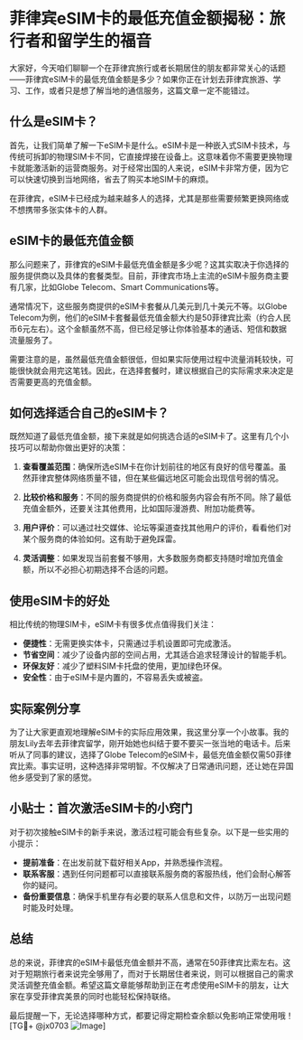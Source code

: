 # 菲律宾eSIM卡的最低充值金额揭秘：旅行者和留学生的福音

大家好，今天咱们聊聊一个在菲律宾旅行或者长期居住的朋友都非常关心的话题——菲律宾eSIM卡的最低充值金额是多少？如果你正在计划去菲律宾旅游、学习、工作，或者只是想了解当地的通信服务，这篇文章一定不能错过。

## 什么是eSIM卡？

首先，让我们简单了解一下eSIM卡是什么。eSIM卡是一种嵌入式SIM卡技术，与传统可拆卸的物理SIM卡不同，它直接焊接在设备上。这意味着你不需要更换物理卡就能激活新的运营商服务。对于经常出国的人来说，eSIM卡非常方便，因为它可以快速切换到当地网络，省去了购买本地SIM卡的麻烦。

在菲律宾，eSIM卡已经成为越来越多人的选择，尤其是那些需要频繁更换网络或不想携带多张实体卡的人群。

## eSIM卡的最低充值金额

那么问题来了，菲律宾的eSIM卡最低充值金额是多少呢？这其实取决于你选择的服务提供商以及具体的套餐类型。目前，菲律宾市场上主流的eSIM卡服务商主要有几家，比如Globe Telecom、Smart Communications等。

通常情况下，这些服务商提供的eSIM卡套餐从几美元到几十美元不等。以Globe Telecom为例，他们的eSIM卡套餐最低充值金额大约是50菲律宾比索（约合人民币6元左右）。这个金额虽然不高，但已经足够让你体验基本的通话、短信和数据流量服务了。

需要注意的是，虽然最低充值金额很低，但如果实际使用过程中流量消耗较快，可能很快就会用完这笔钱。因此，在选择套餐时，建议根据自己的实际需求来决定是否需要更高的充值金额。

## 如何选择适合自己的eSIM卡？

既然知道了最低充值金额，接下来就是如何挑选合适的eSIM卡了。这里有几个小技巧可以帮助你做出更好的决策：

1. **查看覆盖范围**：确保所选eSIM卡在你计划前往的地区有良好的信号覆盖。虽然菲律宾整体网络质量不错，但在某些偏远地区可能会出现信号弱的情况。
   
2. **比较价格和服务**：不同的服务商提供的价格和服务内容会有所不同。除了最低充值金额外，还要关注其他费用，比如国际漫游费、附加功能费等。

3. **用户评价**：可以通过社交媒体、论坛等渠道查找其他用户的评价，看看他们对某个服务商的体验如何。这有助于避免踩雷。

4. **灵活调整**：如果发现当前套餐不够用，大多数服务商都支持随时增加充值金额，所以不必担心初期选择不合适的问题。

## 使用eSIM卡的好处

相比传统的物理SIM卡，eSIM卡有很多优点值得我们关注：

- **便捷性**：无需更换实体卡，只需通过手机设置即可完成激活。
- **节省空间**：减少了设备内部的空间占用，尤其适合追求轻薄设计的智能手机。
- **环保友好**：减少了塑料SIM卡托盘的使用，更加绿色环保。
- **安全性**：由于eSIM卡是内置的，不容易丢失或被盗。

## 实际案例分享

为了让大家更直观地理解eSIM卡的实际应用效果，我这里分享一个小故事。我的朋友Lily去年去菲律宾留学，刚开始她也纠结于要不要买一张当地的电话卡。后来听从了同事的建议，选择了Globe Telecom的eSIM卡，最低充值金额仅需50菲律宾比索。事实证明，这种选择非常明智。不仅解决了日常通讯问题，还让她在异国他乡感受到了家的感觉。

## 小贴士：首次激活eSIM卡的小窍门

对于初次接触eSIM卡的新手来说，激活过程可能会有些复杂。以下是一些实用的小提示：

- **提前准备**：在出发前就下载好相关App，并熟悉操作流程。
- **联系客服**：遇到任何问题都可以直接联系服务商的客服热线，他们会耐心解答你的疑问。
- **备份重要信息**：确保手机里存有必要的联系人信息和文件，以防万一出现问题时能及时处理。

## 总结

总的来说，菲律宾的eSIM卡最低充值金额并不高，通常在50菲律宾比索左右。这对于短期旅行者来说完全够用了，而对于长期居住者来说，则可以根据自己的需求灵活调整充值金额。希望这篇文章能够帮助到正在考虑使用eSIM卡的朋友，让大家在享受菲律宾美景的同时也能轻松保持联络。

最后提醒一下，无论选择哪种方式，都要记得定期检查余额以免影响正常使用哦！[TG💪+ @jx0703 ![Image](https://github.com/user-attachments/assets/dbca1d08-cadb-493c-b0ec-ad6f7a83f270)]